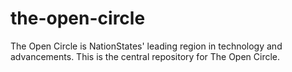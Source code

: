 # the-open-circle
The Open Circle is NationStates' leading region in technology and advancements. This is the central repository for The Open Circle.
